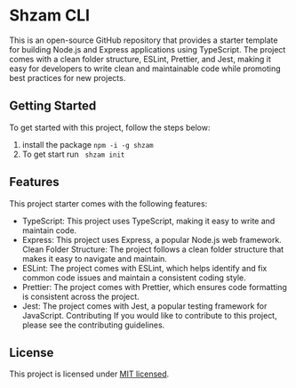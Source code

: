 # Shzam CLI

This is an open-source GitHub repository that provides a starter template for building Node.js and Express applications using TypeScript. The project comes with a clean folder structure, ESLint, Prettier, and Jest, making it easy for developers to write clean and maintainable code while promoting best practices for new projects.

## Getting Started
To get started with this project, follow the steps below:

1. install the package ```npm -i -g shzam```
2. To get start run ``` shzam init```


## Features
This project starter comes with the following features:

- TypeScript: This project uses TypeScript, making it easy to write and maintain code.
- Express: This project uses Express, a popular Node.js web framework.
Clean Folder Structure: The project follows a clean folder structure that makes it easy to navigate and maintain.
- ESLint: The project comes with ESLint, which helps identify and fix common code issues and maintain a consistent coding style.
- Prettier: The project comes with Prettier, which ensures code formatting is consistent across the project.
- Jest: The project comes with Jest, a popular testing framework for JavaScript.
Contributing
If you would like to contribute to this project, please see the contributing guidelines.

## License
This project is licensed under [MIT licensed](LICENSE).
